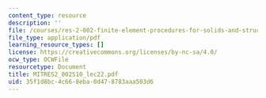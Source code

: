 ```yaml
---
content_type: resource
description: ''
file: /courses/res-2-002-finite-element-procedures-for-solids-and-structures-spring-2010/35f1d8bc4c668eba0d478783aaa503d6_MITRES2_002S10_lec22.pdf
file_type: application/pdf
learning_resource_types: []
license: https://creativecommons.org/licenses/by-nc-sa/4.0/
ocw_type: OCWFile
resourcetype: Document
title: MITRES2_002S10_lec22.pdf
uid: 35f1d8bc-4c66-8eba-0d47-8783aaa503d6
---
```

